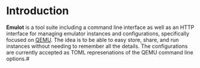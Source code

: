 # Introduction

**Emulot** is a tool suite including a command line interface as well as an
HTTP interface for managing emulator instances and configurations, specifically 
focused on [QEMU](https://www.qemu.org). The idea is to be able to easy store,
share, and run instances without needing to remember all the details. The
configurations are currently accepted as TOML represenations of the QEMU command
line options.#

